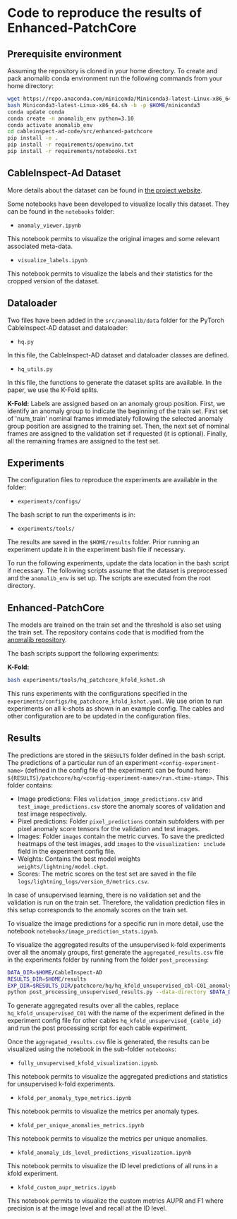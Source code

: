 <!---
Copyright (C) 2024 Mila - Institut québécois d'intelligence artificielle
SPDX-License-Identifier: Apache-2.0
-->

# Code to reproduce the results of Enhanced-PatchCore

## Prerequisite environment

Assuming the repository is cloned in your home directory.
To create and pack anomalib conda environment run the following commands from your home directory:

```bash
wget https://repo.anaconda.com/miniconda/Miniconda3-latest-Linux-x86_64.sh
bash Miniconda3-latest-Linux-x86_64.sh -b -p $HOME/miniconda3
conda update conda
conda create -n anomalib_env python=3.10
conda activate anomalib_env
cd cableinspect-ad-code/src/enhanced-patchcore
pip install -e .
pip install -r requirements/openvino.txt
pip install -r requirements/notebooks.txt
```

## CableInspect-Ad Dataset

More details about the dataset can be found in [the project website](https://mila-iqia.github.io/cableinspect-ad/).

Some notebooks have been developed to visualize locally this dataset. They can be found in the `notebooks` folder:

- `anomaly_viewer.ipynb`

This notebook permits to visualize the original images and some relevant associated meta-data.

- `visualize_labels.ipynb`

This notebook permits to visualize the labels and their statistics for the cropped version of the dataset.

## Dataloader

Two files have been added in the `src/anomalib/data` folder for the PyTorch CableInspect-AD dataset and dataloader:

- `hq.py`

In this file, the CableInspect-AD dataset and dataloader classes are defined.

- `hq_utils.py`

In this file, the functions to generate the dataset splits are available. In the paper, we use the K-Fold splits.

**K-Fold:** Labels are assigned based on an anomaly group position. First, we identify an anomaly group to indicate the beginning of the train set. First set of 'num_train' nominal frames immediately following the selected anomaly group position are assigned to the training set. Then, the next set of nominal frames are assigned to the validation set if requested (it is optional). Finally, all the remaining frames are assigned to the test set.

## Experiments

The configuration files to reproduce the experiments are available in the folder:

- `experiments/configs/`

The bash script to run the experiments is in:

- `experiments/tools/`

The results are saved in the `$HOME/results` folder. Prior running an experiment update it in the experiment bash file if necessary.

To run the following experiments, update the data location in the bash script if necessary. The following scripts assume that the dataset is preprocessed and the `anomalib_env` is set up. The scripts are executed from the root directory.

## Enhanced-PatchCore

The models are trained on the train set and the threshold is also set using the train set. The repository contains code that is modified from the [anomalib repository](https://github.com/openvinotoolkit/anomalib).

The bash scripts support the following experiments:

**K-Fold:**

```bash
bash experiments/tools/hq_patchcore_kfold_kshot.sh
```
This runs experiments with the configurations specified in the `experiments/configs/hq_patchcore_kfold_kshot.yaml`. We use orion to run experiments on all k-shots as shown in an example config. The cables and other configuration are to be updated in the configuration files.

## Results

The predictions are stored in the `$RESULTS` folder defined in the bash script. The predictions of a particular run of an experiment `<config-experiment-name>` (defined in the config file of the experiment) can be found here: `${RESULTS}/patchcore/hq/<config-experiment-name>/run.<time-stamp>`. This folder contains:

- Image predictions: Files `validation_image_predictions.csv` and `test_image_predictions.csv` store the anomaly scores of validation and test image respectively.
- Pixel predictions: Folder `pixel_predictions` contain subfolders with per pixel anomaly score tensors for the validation and test images.
- Images: Folder `images` contain the metric curves. To save the predicted heatmaps of the test images, add `images` to the `visualization: include` field in the experiment config file.
- Weights: Contains the best model weights `weights/lightning/model.ckpt`.
- Scores: The metric scores on the test set are saved in the file `logs/lightning_logs/version_0/metrics.csv`.

In case of unsupervised learning, there is no validation set and the validation is run on the train set. Therefore, the validation prediction files in this setup corresponds to the anomaly scores on the train set.

To visualize the image predictions for a specific run in more detail, use the notebook `notebooks/image_prediction_stats.ipynb`.

To visualize the aggregated results of the unsupervised k-fold experiments over all the anomaly groups, first generate the `aggregated_results.csv` file in the experiments folder by running from the folder `post_processing`:

```bash
DATA_DIR=$HOME/CableInspect-AD
RESULTS_DIR=$HOME/results
EXP_DIR=$RESULTS_DIR/patchcore/hq/hq_kfold_unsupervised_cbl-C01_anomaly_group_id-0_k-10_shot
python post_processing_unsupervised_results.py --data-directory $DATA_DIR --experiment-directory $EXP_DIR
```

To generate aggregated results over all the cables, replace `hq_kfold_unsupervised_C01` with the name of the experiment defined in the experiment config file for other cables `hq_kfold_unsupervised_{cable_id}` and run the post processing script for each cable experiment.

Once the `aggregated_results.csv` file is generated, the results can be visualized using the notebook in the sub-folder `notebooks`:

- `fully_unsupervised_kfold_visualization.ipynb`.

This notebook permits to visualize the aggregated predictions and statistics for unsupervised k-fold experiments.

- `kfold_per_anomaly_type_metrics.ipynb`

This notebook permits to visualize the metrics per anomaly types.

- `kfold_per_unique_anomalies_metrics.ipynb`

This notebook permits to visualize the metrics per unique anomalies.

- `kfold_anomaly_ids_level_predictions_visualization.ipynb`

This notebook permits to visualize the ID level predictions of all runs in a kfold experiment.

- `kfold_custom_aupr_metrics.ipynb`

This notebook permits to visualize the custom metrics AUPR and F1 where precision is at the image level and recall at the ID level.
